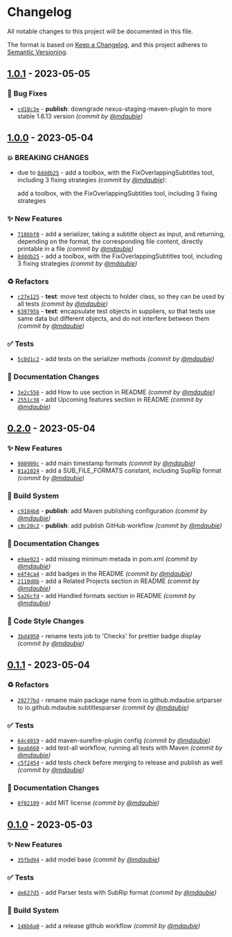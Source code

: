 # Changelog
All notable changes to this project will be documented in this file.

The format is based on [Keep a Changelog](https://keepachangelog.com/en/1.0.0/),
and this project adheres to [Semantic Versioning](https://semver.org/spec/v2.0.0.html).

## [1.0.1] - 2023-05-05
### :bug: Bug Fixes
- [`cd18c3e`](https://github.com/mdaubie/subtitles-parser/commit/cd18c3ebe01e3be6903c650f69d6b09c6cada6e6) - **publish**: downgrade nexus-staging-maven-plugin to more stable 1.6.13 version *(commit by [@mdaubie](https://github.com/mdaubie))*


## [1.0.0] - 2023-05-04
### :boom: BREAKING CHANGES
- due to [`8dddb25`](https://github.com/mdaubie/subtitles-parser/commit/8dddb259d2339fab3649a7f7b88a3fc67dcec627) - add a toolbox, with the FixOverlappingSubtitles tool, including 3 fixing strategies *(commit by [@mdaubie](https://github.com/mdaubie))*:

  add a toolbox, with the FixOverlappingSubtitles tool, including 3 fixing strategies


### :sparkles: New Features
- [`7186bf0`](https://github.com/mdaubie/subtitles-parser/commit/7186bf0484e2f5fdc3fe832f0bcff92a736b349e) - add a serializer, taking a subtitle object as input, and returning, depending on the format, the corresponding file content, directly printable in a file *(commit by [@mdaubie](https://github.com/mdaubie))*
- [`8dddb25`](https://github.com/mdaubie/subtitles-parser/commit/8dddb259d2339fab3649a7f7b88a3fc67dcec627) - add a toolbox, with the FixOverlappingSubtitles tool, including 3 fixing strategies *(commit by [@mdaubie](https://github.com/mdaubie))*

### :recycle: Refactors
- [`c27e125`](https://github.com/mdaubie/subtitles-parser/commit/c27e12531570737b636e5b4da016927f9acb8fd3) - **test**: move test objects to holder class, so they can be used by all tests *(commit by [@mdaubie](https://github.com/mdaubie))*
- [`639795b`](https://github.com/mdaubie/subtitles-parser/commit/639795b0942cec4f1cb9ad9566a46a4df8b1f31b) - **test**: encapsulate test objects in suppliers, so that tests use same data but different objects, and do not interfere between them *(commit by [@mdaubie](https://github.com/mdaubie))*

### :white_check_mark: Tests
- [`5c0d1c2`](https://github.com/mdaubie/subtitles-parser/commit/5c0d1c2d8a1029b356d9b7bf23d5c4f694ecc9ce) - add tests on the serializer methods *(commit by [@mdaubie](https://github.com/mdaubie))*

### :memo: Documentation Changes
- [`3e2c556`](https://github.com/mdaubie/subtitles-parser/commit/3e2c5566d7d55d0152f91cc37c9690727a1b6b21) - add How to use section in README *(commit by [@mdaubie](https://github.com/mdaubie))*
- [`2551c38`](https://github.com/mdaubie/subtitles-parser/commit/2551c38708c2b31b43ae0a3a72df01998ab56838) - add Upcoming features section in README *(commit by [@mdaubie](https://github.com/mdaubie))*


## [0.2.0] - 2023-05-04
### :sparkles: New Features
- [`980909c`](https://github.com/mdaubie/subtitles-parser/commit/980909c03a7a4fc88863ce7c7cba5040f49cd741) - add main timestamp formats *(commit by [@mdaubie](https://github.com/mdaubie))*
- [`81a1024`](https://github.com/mdaubie/subtitles-parser/commit/81a1024d48b40574529258a977441d3c0b117ee0) - add a SUB_FILE_FORMATS constant, including SupRip format *(commit by [@mdaubie](https://github.com/mdaubie))*

### :construction_worker: Build System
- [`c9184b8`](https://github.com/mdaubie/subtitles-parser/commit/c9184b8cc444c27ce39e8315aa2d78f22dfbce23) - **publish**: add Maven publishing configuration *(commit by [@mdaubie](https://github.com/mdaubie))*
- [`c0c20c2`](https://github.com/mdaubie/subtitles-parser/commit/c0c20c2a3261b75fb17501520b3c4c69b401cd4e) - **publish**: add publish GitHub workflow *(commit by [@mdaubie](https://github.com/mdaubie))*

### :memo: Documentation Changes
- [`e9ae923`](https://github.com/mdaubie/subtitles-parser/commit/e9ae9230927187f07859b432bca683c0108dd75b) - add missing minimum metada in pom.xml *(commit by [@mdaubie](https://github.com/mdaubie))*
- [`e4f4ca4`](https://github.com/mdaubie/subtitles-parser/commit/e4f4ca44fa59abfc496267e7e7244ffe5bad39f3) - add badges in the README *(commit by [@mdaubie](https://github.com/mdaubie))*
- [`2110d8b`](https://github.com/mdaubie/subtitles-parser/commit/2110d8bdfdfd3b655e3b49546fd0bbadaff6ba21) - add a Related Projects section in README *(commit by [@mdaubie](https://github.com/mdaubie))*
- [`5a26cfd`](https://github.com/mdaubie/subtitles-parser/commit/5a26cfd76dd972de0867b1baf7988e51c3718e40) - add Handled formats section in README *(commit by [@mdaubie](https://github.com/mdaubie))*

### :art: Code Style Changes
- [`3bd4950`](https://github.com/mdaubie/subtitles-parser/commit/3bd495033fb9eaf174ecdb867817db5e68154c3d) - rename tests job to 'Checks' for prettier badge display *(commit by [@mdaubie](https://github.com/mdaubie))*


## [0.1.1] - 2023-05-04
### :recycle: Refactors
- [`28277bd`](https://github.com/mdaubie/subtitles-parser/commit/28277bdd308da11fd4b5a70e84e8f3b4f83b69ea) - rename main package name from io.github.mdaubie.srtparser to io.github.mdaubie.subtitlesparser *(commit by [@mdaubie](https://github.com/mdaubie))*

### :white_check_mark: Tests
- [`64c4019`](https://github.com/mdaubie/subtitles-parser/commit/64c4019587b155794de2a57c35aa0a716d008585) - add maven-surefire-plugin config *(commit by [@mdaubie](https://github.com/mdaubie))*
- [`6eab660`](https://github.com/mdaubie/subtitles-parser/commit/6eab66095f164c039e1551494b23dd5c561e73e0) - add test-all workflow, running all tests with Maven *(commit by [@mdaubie](https://github.com/mdaubie))*
- [`c5f2454`](https://github.com/mdaubie/subtitles-parser/commit/c5f2454ff1f2cac1e6ed172867cdc56a0fbb6313) - add tests check before merging to release and publish as well *(commit by [@mdaubie](https://github.com/mdaubie))*

### :memo: Documentation Changes
- [`8f02109`](https://github.com/mdaubie/subtitles-parser/commit/8f0210929ee9be8fdedf102c092b741a4fe8e2ba) - add MIT license *(commit by [@mdaubie](https://github.com/mdaubie))*


## [0.1.0] - 2023-05-03
### :sparkles: New Features
- [`35fbd94`](https://github.com/mdaubie/subtitles-parser/commit/35fbd947907ae7fcf7b57884e08ea1ae29b64f69) - add model base *(commit by [@mdaubie](https://github.com/mdaubie))*

### :white_check_mark: Tests
- [`de627d5`](https://github.com/mdaubie/subtitles-parser/commit/de627d52eddd8fcc6dfb9c120414cb966b725a4b) - add Parser tests with SubRip format *(commit by [@mdaubie](https://github.com/mdaubie))*

### :construction_worker: Build System
- [`146b6a0`](https://github.com/mdaubie/subtitles-parser/commit/146b6a0ff83798dcce95bb77b6779cee41aced48) - add a release github workflow *(commit by [@mdaubie](https://github.com/mdaubie))*


[0.1.0]: https://github.com/mdaubie/subtitles-parser/compare/0.0.0...0.1.0
[0.1.1]: https://github.com/mdaubie/subtitles-parser/compare/0.1.0...0.1.1
[0.2.0]: https://github.com/mdaubie/subtitles-parser/compare/0.1.1...0.2.0
[1.0.0]: https://github.com/mdaubie/subtitles-parser/compare/0.2.0...1.0.0
[1.0.1]: https://github.com/mdaubie/subtitles-parser/compare/1.0.0...1.0.1